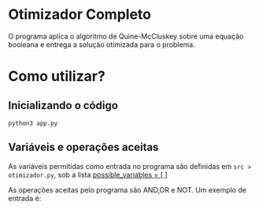 # Otimizador Completo

O programa aplica o algoritmo de Quine-McCluskey sobre uma equação booleana e entrega a solução otimizada para o problema.

# Como utilizar?

## Inicializando o código
```
python3 app.py
```

## Variáveis e operações aceitas

As variáveis permitidas como entrada no programa são definidas em `src > otimizador.py`, sob a lista [possible_variables = [ ]](https://github.com/brunolima2696/otimizador_completo/blob/339c0f60636665cf434480963c3428cea89f65dd/src/otimizador.py#L10)


As operações aceitas pelo programa são AND,OR e NOT. Um exemplo de entrada é:
```

```